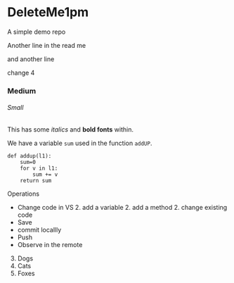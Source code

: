 # DeleteMe1pm
A simple demo repo

Another line in the read me

and another line

change 4

### Medium

###### Small

This has some *italics* and **bold fonts** within.

We have a variable `sum` used in the function `addUP`.

```
def addup(l1):
    sum=0
    for v in l1:
        sum += v
    return sum
```

Operations
* Change code in VS
    2. add a variable
    2. add a method
    2. change existing code
* Save
* commit locallly
* Push
* Observe in the remote

3. Dogs
2. Cats
1. Foxes


